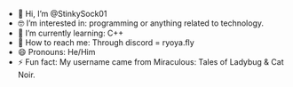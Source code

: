 - 👋 Hi, I’m @StinkySock01
- 🤓 I’m interested in: programming or anything related to technology.
- 🏫 I’m currently learning: C++
- 📩 How to reach me: Through discord = ryoya.fly
- 😄 Pronouns: He/Him
- ⚡ Fun fact: My username came from Miraculous: Tales of Ladybug & Cat Noir.
